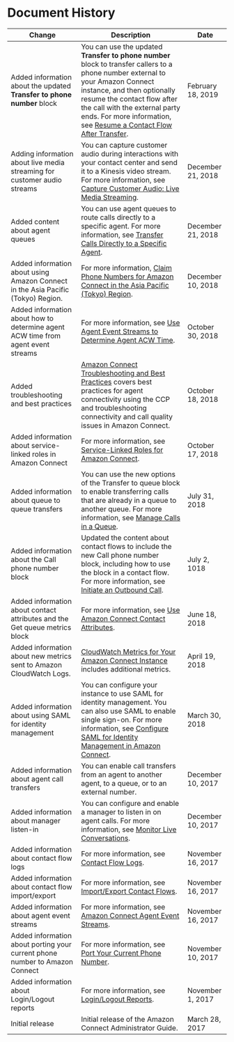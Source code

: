 # Document History<a name="doc-history"></a>


| Change | Description | Date | 
| --- | --- | --- | 
| Added information about the updated **Transfer to phone number** block | You can use the updated **Transfer to phone number** block to transfer callers to a phone number external to your Amazon Connect instance, and then optionally resume the contact flow after the call with the external party ends\. For more information, see [Resume a Contact Flow After Transfer](transfer.md#contact-flow-resume)\. | February 18, 2019 | 
| Adding information about live media streaming for customer audio streams | You can capture customer audio during interactions with your contact center and send it to a Kinesis video stream\. For more information, see [Capture Customer Audio: Live Media Streaming](customer-voice-streams.md)\. | December 21, 2018 | 
| Added content about agent queues | You can use agent queues to route calls directly to a specific agent\. For more information, see [Transfer Calls Directly to a Specific Agent](transfer.md#transfer-to-agent)\. | December 21, 2018 | 
| Added information about using Amazon Connect in the Asia Pacific \(Tokyo\) Region\. | For more information, [Claim Phone Numbers for Amazon Connect in the Asia Pacific \(Tokyo\) Region](connect-tokyo-region.md)\. | December 10, 2018 | 
| Added information about how to determine agent ACW time from agent event streams | For more information, see [Use Agent Event Streams to Determine Agent ACW Time](agent-event-streams.md#determine-acw-time)\. | October 30, 2018 | 
| Added troubleshooting and best practices | [Amazon Connect Troubleshooting and Best Practices](troubleshooting.md) covers best practices for agent connectivity using the CCP and troubleshooting connectivity and call quality issues in Amazon Connect\. | October 18, 2018 | 
| Added information about service\-linked roles in Amazon Connect | For more information, see [Service\-Linked Roles for Amazon Connect](connect-slr.md)\. | October 17, 2018 | 
| Added information about queue to queue transfers | You can use the new options of the Transfer to queue block to enable transferring calls that are already in a queue to another queue\. For more information, see [Manage Calls in a Queue](transfer.md#queue-to-queue-transfer)\. | July 31, 2018 | 
| Added information about the Call phone number block | Updated the content about contact flows to include the new Call phone number block, including how to use the block in a contact flow\. For more information, see [Initiate an Outbound Call](using-call-number-block.md)\. | July 2, 1018 | 
| Added information about contact attributes and the Get queue metrics block | For more information, see [Use Amazon Connect Contact Attributes](connect-contact-attributes.md)\. | June 18, 2018 | 
| Added information about new metrics sent to Amazon CloudWatch Logs\. | [CloudWatch Metrics for Your Amazon Connect Instance](monitoring-cloudwatch.md) includes additional metrics\. | April 19, 2018 | 
| Added information about using SAML for identity management | You can configure your instance to use SAML for identity management\. You can also use SAML to enable single sign\-on\. For more information, see [Configure SAML for Identity Management in Amazon Connect](configure-saml.md)\. | March 30, 2018 | 
| Added information about agent call transfers | You can enable call transfers from an agent to another agent, to a queue, or to an external number\.  | December 10, 2017 | 
| Added information about manager listen\-in | You can configure and enable a manager to listen in on agent calls\. For more information, see [Monitor Live Conversations](monitor-conversations.md)\. | December 10, 2017 | 
| Added information about contact flow logs | For more information, see [Contact Flow Logs](contact-flow-logs.md)\. | November 16, 2017 | 
| Added information about contact flow import/export | For more information, see [Import/Export Contact Flows](contact-flow-import-export.md)\. | November 16, 2017 | 
| Added information about agent event streams | For more information, see [Amazon Connect Agent Event Streams](agent-event-streams.md)\. | November 16, 2017 | 
| Added information about porting your current phone number to Amazon Connect | For more information, see [Port Your Current Phone Number](port-phone-number.md)\. | November 10, 2017 | 
| Added information about Login/Logout reports | For more information, see [Login/Logout Reports](login-logout-reports.md)\. | November 1, 2017 | 
| Initial release | Initial release of the Amazon Connect Administrator Guide\. | March 28, 2017 | 